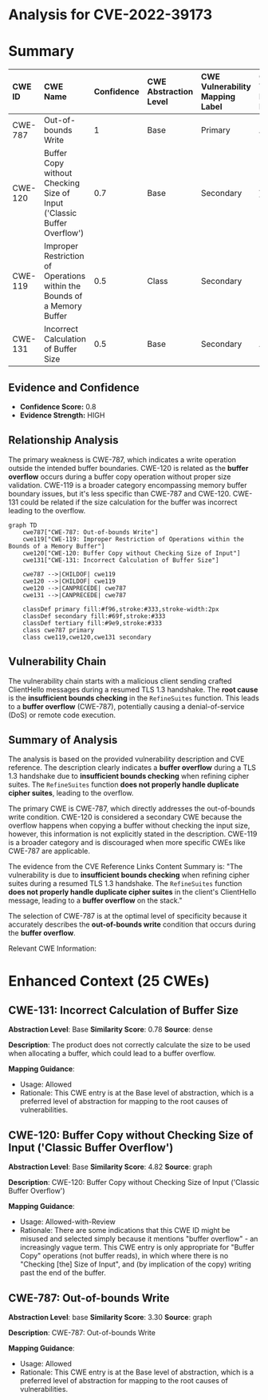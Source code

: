 # Analysis for CVE-2022-39173

# Summary
| CWE ID    | CWE Name                                                                    | Confidence | CWE Abstraction Level | CWE Vulnerability Mapping Label | CWE-Vulnerability Mapping Notes |
| :--------- | :-------------------------------------------------------------------------- | :--------- | :-------------------- | :------------------------------ | :------------------------------ |
| CWE-787   | Out-of-bounds Write                                                         | 1          | Base                  | Primary                         | Allowed                         |
| CWE-120   | Buffer Copy without Checking Size of Input ('Classic Buffer Overflow')       | 0.7        | Base                  | Secondary                       | Allowed-with-Review             |
| CWE-119   | Improper Restriction of Operations within the Bounds of a Memory Buffer     | 0.5        | Class                 | Secondary                       | Discouraged                     |
| CWE-131   | Incorrect Calculation of Buffer Size                                        | 0.5        | Base                  | Secondary                       | Allowed                         |

## Evidence and Confidence

*   **Confidence Score:** 0.8
*   **Evidence Strength:** HIGH

## Relationship Analysis
The primary weakness is CWE-787, which indicates a write operation outside the intended buffer boundaries. CWE-120 is related as the **buffer overflow** occurs during a buffer copy operation without proper size validation. CWE-119 is a broader category encompassing memory buffer boundary issues, but it's less specific than CWE-787 and CWE-120. CWE-131 could be related if the size calculation for the buffer was incorrect leading to the overflow.

```mermaid
graph TD
    cwe787["CWE-787: Out-of-bounds Write"]
    cwe119["CWE-119: Improper Restriction of Operations within the Bounds of a Memory Buffer"]
    cwe120["CWE-120: Buffer Copy without Checking Size of Input"]
    cwe131["CWE-131: Incorrect Calculation of Buffer Size"]
    
    cwe787 -->|CHILDOF| cwe119
    cwe120 -->|CHILDOF| cwe119
    cwe120 -->|CANPRECEDE| cwe787
    cwe131 -->|CANPRECEDE| cwe787
    
    classDef primary fill:#f96,stroke:#333,stroke-width:2px
    classDef secondary fill:#69f,stroke:#333
    classDef tertiary fill:#9e9,stroke:#333
    class cwe787 primary
    class cwe119,cwe120,cwe131 secondary
```

## Vulnerability Chain
The vulnerability chain starts with a malicious client sending crafted ClientHello messages during a resumed TLS 1.3 handshake. The **root cause** is the **insufficient bounds checking** in the `RefineSuites` function. This leads to a **buffer overflow** (CWE-787), potentially causing a denial-of-service (DoS) or remote code execution.

## Summary of Analysis
The analysis is based on the provided vulnerability description and CVE reference. The description clearly indicates a **buffer overflow** during a TLS 1.3 handshake due to **insufficient bounds checking** when refining cipher suites. The `RefineSuites` function **does not properly handle duplicate cipher suites**, leading to the overflow.

The primary CWE is CWE-787, which directly addresses the out-of-bounds write condition. CWE-120 is considered a secondary CWE because the overflow happens when copying a buffer without checking the input size, however, this information is not explicitly stated in the description. CWE-119 is a broader category and is discouraged when more specific CWEs like CWE-787 are applicable.

The evidence from the CVE Reference Links Content Summary is: "The vulnerability is due to **insufficient bounds checking** when refining cipher suites during a resumed TLS 1.3 handshake. The `RefineSuites` function **does not properly handle duplicate cipher suites** in the client's ClientHello message, leading to a **buffer overflow** on the stack."

The selection of CWE-787 is at the optimal level of specificity because it accurately describes the **out-of-bounds write** condition that occurs during the **buffer overflow**.

Relevant CWE Information:

# Enhanced Context (25 CWEs)

## CWE-131: Incorrect Calculation of Buffer Size
**Abstraction Level**: Base
**Similarity Score**: 0.78
**Source**: dense

**Description**:
The product does not correctly calculate the size to be used when allocating a buffer, which could lead to a buffer overflow.

**Mapping Guidance**:
- Usage: Allowed
- Rationale: This CWE entry is at the Base level of abstraction, which is a preferred level of abstraction for mapping to the root causes of vulnerabilities.

## CWE-120: Buffer Copy without Checking Size of Input ('Classic Buffer Overflow')
**Abstraction Level**: Base
**Similarity Score**: 4.82
**Source**: graph

**Description**:
CWE-120: Buffer Copy without Checking Size of Input ('Classic Buffer Overflow')

**Mapping Guidance**:
- Usage: Allowed-with-Review
- Rationale: There are some indications that this CWE ID might be misused and selected simply because it mentions "buffer overflow" - an increasingly vague term. This CWE entry is only appropriate for "Buffer Copy" operations (not buffer reads), in which where there is no "Checking [the] Size of Input", and (by implication of the copy) writing past the end of the buffer.

## CWE-787: Out-of-bounds Write
**Abstraction Level**: base
**Similarity Score**: 3.30
**Source**: graph

**Description**:
CWE-787: Out-of-bounds Write

**Mapping Guidance**:
- Usage: Allowed
- Rationale: This CWE entry is at the Base level of abstraction, which is a preferred level of abstraction for mapping to the root causes of vulnerabilities.